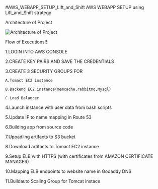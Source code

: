 #AWS_WEBAPP_SETUP_Lift_and_Shift
AWS WEBAPP SETUP using Lift_and_Shift strategy

Architecture of Project

![Architecture of Project](https://user-images.githubusercontent.com/74285496/212291390-92d41912-ce4d-4e4e-b9c6-28a9784f2a1d.jpg)

Flow of Executions!!

1.LOGIN INTO AWS CONSOLE

2.CREATE KEY PAIRS AND SAVE THE CREDENTIALS

3.CREATE 3 SECURITY GROUPS FOR 

    A.Tomact EC2 instance
    
    B.Backend EC2 instance(memcache,rabbitmq,Mysql)
    
    C.Load Balancer
    
4.Launch instance with user data from bash scripts

5.Update IP to name mapping in Route 53

6.Building app from source code

7.Upoadling artifacts to S3 bucket

8.Download artifacts to Tomact EC2 instance

9.Setup ELB with HTTPS (with certificates from AMAZON CERTIFICATE MANAGER)

10.Mapping ELB endpoints to website name in Godaddy DNS

11.Buildauto Scaling Group for Tomcat instace
